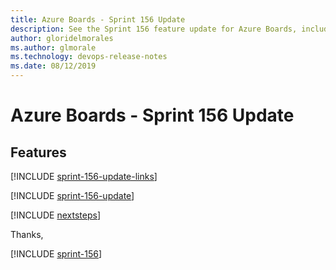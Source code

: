 ```yaml
---
title: Azure Boards - Sprint 156 Update
description: See the Sprint 156 feature update for Azure Boards, including next steps.
author: gloridelmorales
ms.author: glmorale
ms.technology: devops-release-notes
ms.date: 08/12/2019
---
```


# Azure Boards - Sprint 156 Update

## Features

[!INCLUDE [sprint-156-update-links](../includes/boards/sprint-156-update-links.md)]

[!INCLUDE [sprint-156-update](../includes/boards/sprint-156-update.md)]

[!INCLUDE [nextsteps](../includes/nextsteps.md)]

Thanks,

[!INCLUDE [sprint-156](../includes/signer/sprint-156.md)]
